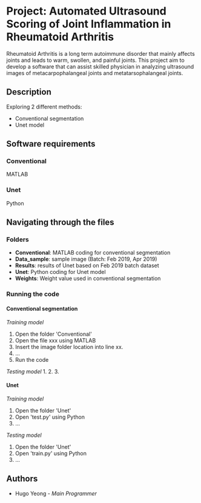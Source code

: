 # Project: Automated Ultrasound Scoring of Joint Inflammation in Rheumatoid Arthritis

Rheumatoid Arthritis is a long term autoimmune disorder that mainly affects joints and leads to warm, swollen, and painful joints. This project aim to develop a software that can assist skilled physician in analyzing ultrasound images of metacarpophalangeal joints and metatarsophalangeal joints.

## Description
Exploring 2 different methods:
- Conventional segmentation
- Unet model

## Software requirements

### Conventional
MATLAB
### Unet
Python


## Navigating through the files

### Folders
- **Conventional**: MATLAB coding for conventional segmentation
- **Data_sample**: sample image (Batch: Feb 2019, Apr 2019)
- **Results**: results of Unet based on Feb 2019 batch dataset
- **Unet**: Python coding for Unet model
- **Weights**: Weight value used in conventional segmentation

### Running the code
#### Conventional segmentation
_Training model_
1. Open the folder 'Conventional'
2. Open the file xxx using MATLAB
3. Insert the image folder location into line xx.
4. ...
5. Run the code

_Testing model_
1. 
2. 
3. 

#### Unet
_Training model_
1. Open the folder 'Unet'
2. Open 'test.py' using Python
3. ...

_Testing model_
1. Open the folder 'Unet'
2. Open 'train.py' using Python
3. ...

## Authors
- Hugo Yeong - _Main Programmer_

